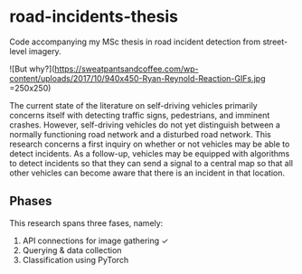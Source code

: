 # road-incidents-thesis
Code accompanying my MSc thesis  in road incident detection from street-level imagery.

![But why?](https://sweatpantsandcoffee.com/wp-content/uploads/2017/10/940x450-Ryan-Reynold-Reaction-GIFs.jpg =250x250)

The current state of the literature on self-driving vehicles primarily concerns itself with detecting traffic signs, pedestrians, and imminent crashes. However, self-driving vehicles do not yet distinguish between a normally functioning road network and a disturbed road network. This research concerns a first inquiry on whether or not vehicles may be able to detect incidents. As a follow-up, vehicles may be equipped with algorithms to detect incidents so that they can send a signal to a central map so that all other vehicles can become aware that there is an incident in that location.

## Phases
This research spans three fases, namely:
1. API connections for image gathering ✓
2. Querying & data collection
3. Classification using PyTorch
